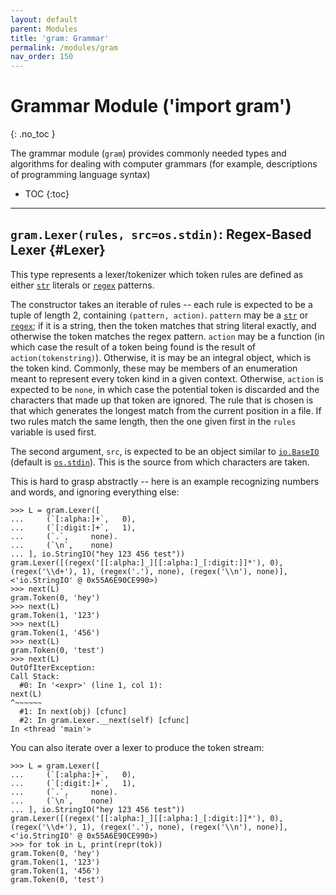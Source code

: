 ```yaml
---
layout: default
parent: Modules
title: 'gram: Grammar'
permalink: /modules/gram
nav_order: 150
---
```


# Grammar Module ('import gram')
{: .no_toc }

The grammar module (`gram`) provides commonly needed types and algorithms for dealing with computer grammars (for example, descriptions of programming language syntax)



 * TOC
{:toc}

---

## `gram.Lexer(rules, src=os.stdin)`: Regex-Based Lexer {#Lexer}

This type represents a lexer/tokenizer which token rules are defined as either [`str`](/builtins#str) literals or [`regex`](/builtins#regex) patterns.


The constructor takes an iterable of rules -- each rule is expected to be a tuple of length 2, containing `(pattern, action)`. `pattern` may be a [`str`](/builtins#str) or [`regex`](/builtins#regex); if it is a string, then the token matches that string literal exactly, and otherwise the token matches the regex pattern. `action` may be a function (in which case the result of a token being found is the result of `action(tokenstring)`). Otherwise, it is may be an integral object, which is the token kind. Commonly, these may be members of an enumeration meant to represent every token kind in a given context. Otherwise, `action` is expected to be `none`, in which case the potential token is discarded and the characters that made up that token are ignored. The rule that is chosen is that which generates the longest match from the current position in a file. If two rules match the same length, then the one given first in the `rules` variable is used first.

The second argument, `src`, is expected to be an object similar to [`io.BaseIO`](/modules/io#BaseIO) (default is [`os.stdin`](/modules/os#stdin)). This is the source from which characters are taken.


This is hard to grasp abstractly -- here is an example recognizing numbers and words, and ignoring everything else:

```ks
>>> L = gram.Lexer([
...     (`[:alpha:]+`,   0),
...     (`[:digit:]+`,   1),
...     (`.`,     none).
...     (`\n`,    none)
... ], io.StringIO("hey 123 456 test"))
gram.Lexer([(regex('[[:alpha:]_][[:alpha:]_[:digit:]]*'), 0), (regex('\\d+'), 1), (regex('.'), none), (regex('\\n'), none)], <'io.StringIO' @ 0x55A6E90CE990>)
>>> next(L)
gram.Token(0, 'hey')
>>> next(L)
gram.Token(1, '123')
>>> next(L)
gram.Token(1, '456')
>>> next(L)
gram.Token(0, 'test')
>>> next(L)
OutOfIterException: 
Call Stack:
  #0: In '<expr>' (line 1, col 1):
next(L)                                                                                                                                                                   ^~~~~~~
  #1: In next(obj) [cfunc]
  #2: In gram.Lexer.__next(self) [cfunc]
In <thread 'main'>
```

You can also iterate over a lexer to produce the token stream:

```ks
>>> L = gram.Lexer([
...     (`[:alpha:]+`,   0),
...     (`[:digit:]+`,   1),
...     (`.`,     none).
...     (`\n`,    none)
... ], io.StringIO("hey 123 456 test"))
gram.Lexer([(regex('[[:alpha:]_][[:alpha:]_[:digit:]]*'), 0), (regex('\\d+'), 1), (regex('.'), none), (regex('\\n'), none)], <'io.StringIO' @ 0x55A6E90CE990>)
>>> for tok in L, print(repr(tok))
gram.Token(0, 'hey')
gram.Token(1, '123')
gram.Token(1, '456')
gram.Token(0, 'test')
```
